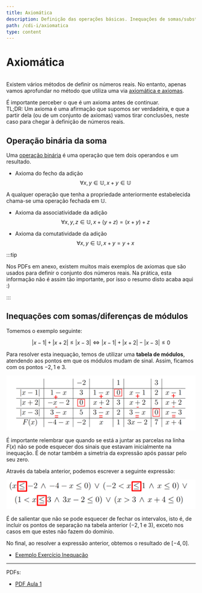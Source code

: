 ```yaml
---
title: Axiomática
description: Definição das operações básicas. Inequações de somas/substrações.
path: /cdi-i/axiomatica
type: content
---
```


# Axiomática

```toc

```

Existem vários métodos de definir os números reais. No entanto, apenas vamos aprofundar no método que utiliza uma via [axiomática e axiomas](https://en.wikipedia.org/wiki/Axiom).

É importante perceber o que é um axioma antes de continuar.  
TL;DR: Um axioma é uma afirmação que supomos ser verdadeira, e que a partir dela (ou de um conjunto de axiomas) vamos tirar conclusões, neste caso para chegar à definição de números reais.

## Operação binária da soma

Uma [operação binária](https://pt.wikipedia.org/wiki/Opera%C3%A7%C3%A3o_bin%C3%A1ria) é uma operação que tem dois operandos e um resultado.

- Axioma do fecho da adição
  $$\forall x,y\in\mathbb{U}, x+ y\in\mathbb{U}$$

A qualquer operação que tenha a propriedade anteriormente estabelecida chama-se uma operação fechada em $\mathbb{U}$.

- Axioma da associatividade da adição
  $$\forall x,y,z\in \mathbb{U}, x+(y+z)=(x+y)+z$$

- Axioma da comutatividade da adição
  $$\forall x,y \in \mathbb{U}, x+y=y+x$$

:::tip

Nos PDFs em anexo, existem muitos mais exemplos de axiomas que são usados para definir o conjunto dos números reais. Na prática, esta informação não é assim tão importante, por isso o resumo disto acaba aqui :)

:::

## Inequações com somas/diferenças de módulos

Tomemos o exemplo seguinte:

$$
|x-1|+|x+2|\le |x-3| \Leftrightarrow |x-1|+|x+2|-|x-3|\le 0
$$

Para resolver esta inequação, temos de utilizar uma **tabela de módulos**, atendendo aos pontos em que os módulos mudam de sinal. Assim, ficamos com os pontos $-2, 1 \text{ e } 3$.

![Tabela de Sinais](./assets/0001-tabela-sinais.png#dark=1)

É importante relembrar que quando se está a juntar as parcelas na linha $F(x)$ não se pode esquecer dos sinais que estavam inicialmente na inequação. É de notar também a simetria da expressão após passar pelo seu zero.

Através da tabela anterior, podemos escrever a seguinte expressão:

![Inequação](./assets/0001-inequacao.png#dark=1)

É de salientar que não se pode esquecer de fechar os intervalos, isto é, de incluir os pontos de separação na tabela anterior ($-2, 1 \text{ e } 3$), exceto nos casos em que estes não fazem do domínio.

No final, ao resolver a expressão anterior, obtemos o resultado de $[-4,0]$.

- [Exemplo Exercício Inequação](https://drive.google.com/file/d/1njGRXgghyIinAfn-jF9_WpxVPjZc3Gc4/view)

---

PDFs:

- [PDF Aula 1](https://drive.google.com/file/d/1_hZH350ltqeNvS1Fqjp3qQ-CHpZfbWPp/view?usp=sharing)
